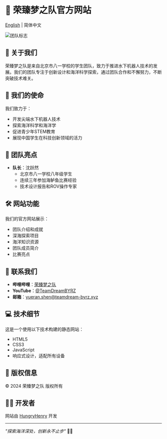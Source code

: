 # 🌊 荣臻梦之队官方网站

[English](README.md) | 简体中文 

![团队标志](img/ico.png)

## 📖 关于我们

荣臻梦之队是来自北京市八一学校的学生团队，致力于推进水下机器人技术的发展。我们的团队专注于创新设计和海洋科学探索，通过团队合作和不懈努力，不断突破技术难关。

## 🚀 我们的使命

我们致力于：
- 开发尖端水下机器人技术
- 探索海洋科学和海洋学
- 促进青少年STEM教育
- 展现中国学生在科技创新领域的活力

## 🌟 团队亮点

- **队长**：沈跃然
  - 北京市八一学校八年级学生
  - 连续三年参加海鲈鱼比赛经验
  - 技术设计报告和ROV操作专家

## 🛠️ 网站功能

我们的官方网站展示：
- 团队介绍和成就
- 深海探索项目
- 海洋知识资源
- 团队成员简介
- 比赛亮点

## 📱 联系我们

- **哔哩哔哩**：[荣臻梦之队](https://space.bilibili.com/3546600993458304)
- **YouTube**：[@TeamDreamBYRZ](https://www.youtube.com/@TeamDreamBYRZ)
- **邮箱**：yueran.shen@teamdream-byrz.xyz

## 💻 技术细节

这是一个使用以下技术构建的静态网站：
- HTML5
- CSS3
- JavaScript
- 响应式设计，适配所有设备

## 📄 版权信息

© 2024 荣臻梦之队 版权所有

## 👨‍💻 开发者

网站由 [HungryHenry](http://hungryhenry.xyz) 开发

---

*"探索海洋深处，创新永不止步"* 🌊🤖
